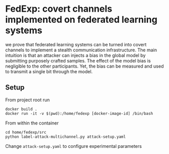 # FedExp: covert channels implemented on federated learning systems 

we prove that federated learning systems can be turned into covert channels to implement a stealth communication infrastructure.
The main intuition is that an attacker can injects a bias in the global model by submitting purposely crafted samples.
The effect of the model bias is negligible to the other participants.
Yet, the bias can be measured and used to transmit a single bit through the model.


## Setup

From project root run

```
docker build .
docker run -it -v $(pwd):/home/fedexp [docker-image-id] /bin/bash
```

From within the container

```
cd home/fedexp/src
python label-attack-multichannel.py attack-setup.yaml
```

Change `attack-setup.yaml` to configure experimental parameters
